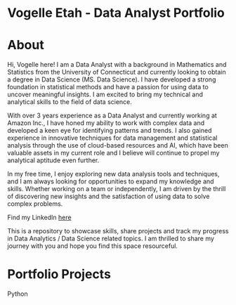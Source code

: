 # Vogelle Etah - Data Analyst Portfolio
# About
Hi, Vogelle here! I am a Data Analyst with a background in Mathematics and Statistics from the University of Connecticut and currently looking to obtain a degree in Data Science (MS. Data Science). I have developed a strong foundation in statistical methods and have a passion for using data to uncover meaningful insights. I am excited to bring my technical and analytical skills to the field of data science.

With over 3 years experience as a Data Analyst and currently working at Amazon Inc., I have honed my ability to work with complex data and developed a keen eye for identifying patterns and trends. I also gained experience in innovative techniques for data management and statistical analysis through the use of cloud-based resources and AI, which have been valuable assets in my current role and I believe will continue to propel my analytical aptitude even further. 

In my free time, I enjoy exploring new data analysis tools and techniques, and I am always looking for opportunities to expand my knowledge and skills. Whether working on a team or independently, I am driven by the thrill of discovering new insights and the satisfaction of using data to solve complex problems.

Find my LinkedIn [ here ](http://www.linkedin.com/in/vogelle3etah)

This is a repository to showcase skills, share projects and track my progress in Data Analytics / Data Science related topics. I am thrilled to share my journey with you and hope you find this space resourceful.


# Portfolio Projects
Python

